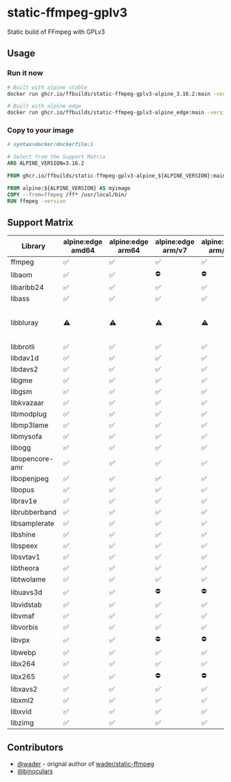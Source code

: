 # static-ffmpeg-gplv3
Static build of FFmpeg with GPLv3

## Usage

### Run it now
```sh
# Built with alpine stable
docker run ghcr.io/ffbuilds/static-ffmpeg-gplv3-alpine_3.16.2:main -version

# Built with alpine edge
docker run ghcr.io/ffbuilds/static-ffmpeg-gplv3-alpine_edge:main -version
```

### Copy to your image
```Dockerfile
# syntax=docker/dockerfile:1

# Select from the Support Matrix
ARG ALPINE_VERSION=3.16.2

FROM ghcr.io/ffbuilds/static-ffmpeg-gplv3-alpine_${ALPINE_VERSION}:main AS ffmpeg

FROM alpine:${ALPINE_VERSION} AS myimage
COPY --from=ffmpeg /ff* /usr/local/bin/
RUN ffmpeg -version
```

## Support Matrix

| Library | alpine:edge amd64 | alpine:edge arm64 | alpine:edge arm/v7 | alpine:edge arm/v6 | alpine:3.16.2 amd64 | alpine:3.16.2 arm64 | alpine:3.16.2 arm/v7 | alpine:3.16.2 arm/v6 | Comments |
| --- | --- | --- | --- | --- | --- | --- | --- | --- | --- |
| ffmpeg          | ✅ | ✅ | ✅ | ✅ | ✅ | ✅ | ✅ | ✅ | |
| libaom          | ✅ | ✅ | ⛔️ | ⛔️ | ✅ | ✅ | ⛔️ | ⛔️ | |
| libaribb24      | ✅ | ✅ | ✅ | ✅ | ✅ | ✅ | ✅ | ✅ | |
| libass          | ✅ | ✅ | ✅ | ✅ | ✅ | ✅ | ✅ | ✅ | |
| libbluray       | ⚠️ | ⚠️ | ⚠️ | ⚠️ | ✅ | ✅ | ✅ | ✅ | Built without freetype on edge |
| libbrotli       | ✅ | ✅ | ✅ | ✅ | ✅ | ✅ | ✅ | ✅ | |
| libdav1d        | ✅ | ✅ | ✅ | ✅ | ✅ | ✅ | ✅ | ✅ | |
| libdavs2        | ✅ | ✅ | ✅ | ✅ | ✅ | ✅ | ✅ | ✅ | |
| libgme          | ✅ | ✅ | ✅ | ✅ | ✅ | ✅ | ✅ | ✅ | |
| libgsm          | ✅ | ✅ | ✅ | ✅ | ✅ | ✅ | ✅ | ✅ | |
| libkvazaar      | ✅ | ✅ | ✅ | ✅ | ✅ | ✅ | ✅ | ✅ | |
| libmodplug      | ✅ | ✅ | ✅ | ✅ | ✅ | ✅ | ✅ | ✅ | |
| libmp3lame      | ✅ | ✅ | ✅ | ✅ | ✅ | ✅ | ✅ | ✅ | |
| libmysofa       | ✅ | ✅ | ✅ | ✅ | ✅ | ✅ | ✅ | ✅ | |
| libogg          | ✅ | ✅ | ✅ | ✅ | ✅ | ✅ | ✅ | ✅ | |
| libopencore-amr | ✅ | ✅ | ✅ | ✅ | ✅ | ✅ | ✅ | ✅ | |
| libopenjpeg     | ✅ | ✅ | ✅ | ✅ | ✅ | ✅ | ✅ | ✅ | |
| libopus         | ✅ | ✅ | ✅ | ✅ | ✅ | ✅ | ✅ | ✅ | |
| librav1e        | ✅ | ✅ | ✅ | ✅ | ✅ | ✅ | ✅ | ✅ | |
| librubberband   | ✅ | ✅ | ✅ | ✅ | ✅ | ✅ | ✅ | ✅ | |
| libsamplerate   | ✅ | ✅ | ✅ | ✅ | ✅ | ✅ | ✅ | ✅ | |
| libshine        | ✅ | ✅ | ✅ | ✅ | ✅ | ✅ | ✅ | ✅ | |
| libspeex        | ✅ | ✅ | ✅ | ✅ | ✅ | ✅ | ✅ | ✅ | |
| libsvtav1       | ✅ | ✅ | ✅ | ✅ | ✅ | ✅ | ✅ | ✅ | |
| libtheora       | ✅ | ✅ | ✅ | ✅ | ✅ | ✅ | ✅ | ✅ | |
| libtwolame      | ✅ | ✅ | ✅ | ✅ | ✅ | ✅ | ✅ | ✅ | |
| libuavs3d       | ✅ | ✅ | ⛔️ | ⛔️ | ✅ | ✅ | ⛔️ | ⛔️ | |
| libvidstab      | ✅ | ✅ | ✅ | ✅ | ✅ | ✅ | ✅ | ✅ | |
| libvmaf         | ✅ | ✅ | ✅ | ✅ | ✅ | ✅ | ✅ | ✅ | |
| libvorbis       | ✅ | ✅ | ✅ | ✅ | ✅ | ✅ | ✅ | ✅ | |
| libvpx          | ✅ | ✅ | ⛔️ | ⛔️ | ✅ | ✅ | ⛔️ | ⛔️ | |
| libwebp         | ✅ | ✅ | ✅ | ✅ | ✅ | ✅ | ✅ | ✅ | |
| libx264         | ✅ | ✅ | ✅ | ✅ | ✅ | ✅ | ✅ | ✅ | |
| libx265         | ✅ | ✅ | ⛔️ | ⛔️ | ✅ | ✅ | ⛔️ | ⛔️ | |
| libxavs2        | ✅ | ✅ | ✅ | ✅ | ✅ | ✅ | ✅ | ✅ | |
| libxml2         | ✅ | ✅ | ✅ | ✅ | ✅ | ✅ | ✅ | ✅ | |
| libxvid         | ✅ | ✅ | ✅ | ✅ | ✅ | ✅ | ✅ | ✅ | |
| libzimg         | ✅ | ✅ | ✅ | ✅ | ✅ | ✅ | ✅ | ✅ | |

## Contributors
- [@wader](https://github.com/wader) - orignal author of [wader/static-ffmpeg](https://github.com/wader/static-ffmpeg)
- [@binoculars](https://github.com/binoculars)
